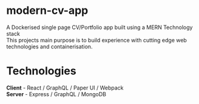 # modern-cv-app
A Dockerised single page CV/Portfolio app built using a MERN Technology stack  
This projects main purpose is to build experience with cutting edge web technologies and containerisation.  

# Technologies
**Client** - React / GraphQL / Paper UI / Webpack  
**Server** - Express / GraphQL / MongoDB   

